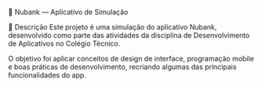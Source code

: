 💜 Nubank — Aplicativo de Simulação


📄 Descrição
Este projeto é uma simulação do aplicativo Nubank, desenvolvido como parte das atividades da disciplina de Desenvolvimento de Aplicativos no Colégio Técnico.

O objetivo foi aplicar conceitos de design de interface, programação mobile e boas práticas de desenvolvimento, recriando algumas das principais funcionalidades do app.

